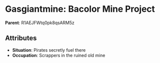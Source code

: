# Gasgiantmine: Bacolor Mine Project

**Parent**: R1AEJFWtq0pk8qsARM5z

## Attributes
- **Situation**: Pirates secretly fuel there
- **Occupation**: Scrappers in the ruined old mine

